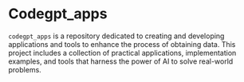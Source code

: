 # Codegpt_apps
`codegpt_apps` is a repository dedicated to creating and developing applications and tools to enhance the process of obtaining data. This project includes a collection of practical applications, implementation examples, and tools that harness the power of AI to solve real-world problems.
